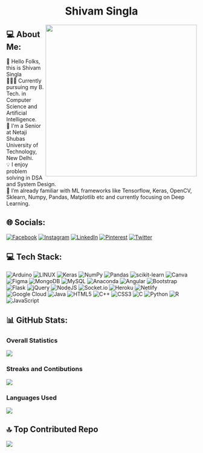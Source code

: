 <h1 align="center">
  Shivam Singla
</h1>
<!-- ![undraw_Developer_activity_re_39tg (1)]() -->

<img align="right" src="https://user-images.githubusercontent.com/95306965/234339729-587d808b-9982-4371-90b6-95293cb94cbc.png" width=400 />

## 💻 About Me:

👋 Hello Folks, this is Shivam Singla<br>
👨🏻‍💻 Currently pursuing my B. Tech. in Computer Science and Artificial Intelligence.<br>
🏫 I'm a Senior at Netaji Shubas University of Technology, New Delhi.<br>
💡 I enjoy problem solving in DSA and System Design.<br>
🎯 I’m already familiar with ML frameworks like Tensorflow, Keras, OpenCV, Sklearn, Numpy, Pandas, Matplotlib etc and currently focusing on Deep Learning. <br>


## 🌐 Socials:
[![Facebook](https://img.shields.io/badge/Facebook-%231877F2.svg?logo=Facebook&logoColor=white)](https://facebook.com/shivam.singla.7796420) [![Instagram](https://img.shields.io/badge/Instagram-%23E4405F.svg?logo=Instagram&logoColor=white)](https://instagram.com/shivamxsingla) [![LinkedIn](https://img.shields.io/badge/LinkedIn-%230077B5.svg?logo=linkedin&logoColor=white)](https://linkedin.com/in/shivamsingla960) [![Pinterest](https://img.shields.io/badge/Pinterest-%23E60023.svg?logo=Pinterest&logoColor=white)](https://pinterest.com/shivamxsingla) [![Twitter](https://img.shields.io/badge/Twitter-%231DA1F2.svg?logo=Twitter&logoColor=white)](https://twitter.com/shivamxsingla) 

## 💻 Tech Stack:
![Arduino](https://img.shields.io/badge/-Arduino-00979D?style=flat&logo=Arduino&logoColor=white) ![LINUX](https://img.shields.io/badge/Linux-FCC624?style=flat&logo=linux&logoColor=black) ![Keras](https://img.shields.io/badge/Keras-%23D00000.svg?style=flat&logo=Keras&logoColor=white) ![NumPy](https://img.shields.io/badge/numpy-%23013243.svg?style=flat&logo=numpy&logoColor=white) ![Pandas](https://img.shields.io/badge/pandas-%23150458.svg?style=flat&logo=pandas&logoColor=white) ![scikit-learn](https://img.shields.io/badge/scikit--learn-%23F7931E.svg?style=flat&logo=scikit-learn&logoColor=white) ![Canva](https://img.shields.io/badge/Canva-%2300C4CC.svg?style=flat&logo=Canva&logoColor=white) 	![Figma](https://img.shields.io/badge/figma-%23F24E1E.svg?style=flat&logo=figma&logoColor=white) ![MongoDB](https://img.shields.io/badge/MongoDB-%234ea94b.svg?style=flat&logo=mongodb&logoColor=white) ![MySQL](https://img.shields.io/badge/mysql-%2300f.svg?style=flat&logo=mysql&logoColor=white) ![Anaconda](https://img.shields.io/badge/Anaconda-%2344A833.svg?style=flat&logo=anaconda&logoColor=white) ![Angular](https://img.shields.io/badge/angular-%23DD0031.svg?style=flat&logo=angular&logoColor=white) ![Bootstrap](https://img.shields.io/badge/bootstrap-%23563D7C.svg?style=flat&logo=bootstrap&logoColor=white) ![Flask](https://img.shields.io/badge/flask-%23000.svg?style=flat&logo=flask&logoColor=white) ![jQuery](https://img.shields.io/badge/jquery-%230769AD.svg?style=flat&logo=jquery&logoColor=white) ![NodeJS](https://img.shields.io/badge/node.js-6DA55F?style=flat&logo=node.js&logoColor=white) ![Socket.io](https://img.shields.io/badge/Socket.io-black?style=flat&logo=socket.io&badgeColor=010101) ![Heroku](https://img.shields.io/badge/heroku-%23430098.svg?style=flat&logo=heroku&logoColor=white) ![Netlify](https://img.shields.io/badge/netlify-%23000000.svg?style=flat&logo=netlify&logoColor=#00C7B7) ![Google Cloud](https://img.shields.io/badge/Google%20Cloud-%234285F4.svg?style=flat&logo=google-cloud&logoColor=white) ![Java](https://img.shields.io/badge/java-%23ED8B00.svg?style=flat&logo=java&logoColor=white) ![HTML5](https://img.shields.io/badge/html5-%23E34F26.svg?style=flat&logo=html5&logoColor=white) ![C++](https://img.shields.io/badge/c++-%2300599C.svg?style=flat&logo=c%2B%2B&logoColor=white) ![CSS3](https://img.shields.io/badge/css3-%231572B6.svg?style=flat&logo=css3&logoColor=white) ![C](https://img.shields.io/badge/c-%2300599C.svg?style=flat&logo=c&logoColor=white) ![Python](https://img.shields.io/badge/python-3670A0?style=flat&logo=python&logoColor=ffdd54) ![R](https://img.shields.io/badge/r-%23276DC3.svg?style=flat&logo=r&logoColor=white) ![JavaScript](https://img.shields.io/badge/javascript-%23323330.svg?style=flat&logo=javascript&logoColor=%23F7DF1E)
## 📊 GitHub Stats:
### Overall Statistics
![](https://github-readme-stats.vercel.app/api?username=shivam-singla&theme=city_light&hide_border=false&include_all_commits=true&count_private=true)<br/>
### Streaks and Contibutions
![](https://github-readme-streak-stats.herokuapp.com/?user=shivam-singla&theme=city_light&hide_border=false)<br/>
### Languages Used
![](https://github-readme-stats.vercel.app/api/top-langs/?username=shivam-singla&theme=city_light&hide_border=false&include_all_commits=true&count_private=true&layout=compact)

## 🔝 Top Contributed Repo
![](https://github-contributor-stats.vercel.app/api?username=shivam-singla&limit=5&theme=chalk&combine_all_yearly_contributions=true)


